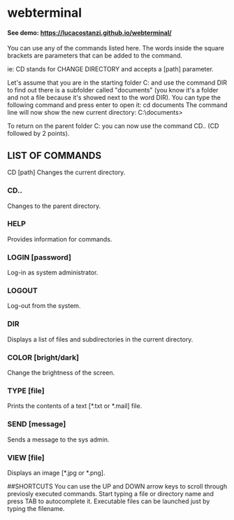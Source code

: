 # webterminal

#### See demo: https://lucacostanzi.github.io/webterminal/

You can use any of the commands listed here. The words inside the square brackets are parameters that can be added to the command. 

ie: CD stands for CHANGE DIRECTORY and accepts a [path] parameter. 

Let's assume that you are in the starting folder C: and use the command DIR to find out there is a subfolder called "documents" (you know it's a folder and not a file because it's showed next to the word DIR). 
You can type the following command and press enter to open it:
cd documents 
The command line will now show the new current directory: 
C:\documents> 

To return on the parent folder C: you can now use the command CD.. (CD followed by 2 points). 

## LIST OF COMMANDS
CD [path]
Changes the current directory.

### CD..
Changes to the parent directory.

### HELP
Provides information for commands.

### LOGIN [password]
Log-in as system administrator.

### LOGOUT
Log-out from the system.

### DIR
Displays a list of files and subdirectories in the current directory.

### COLOR [bright/dark]
Change the brightness of the screen.

### TYPE [file]
Prints the contents of a text [*.txt or *.mail] file.

### SEND [message]
Sends a message to the sys admin.

### VIEW [file]
Displays an image [*.jpg or *.png]. 

##SHORTCUTS
You can use the UP and DOWN arrow keys to scroll through previosly executed commands. 
Start typing a file or directory name and press TAB to autocomplete it.
Executable files can be launched just by typing the filename.
